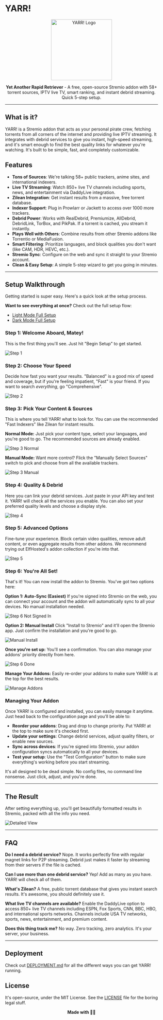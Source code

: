 # YARR! 

<div align="center">
  <img src="https://spooky.host/yarrwhite.png" alt="YARR! Logo" width="200"/>
</div>

<p align="center">
  <strong>Yet Another Rapid Retriever</strong> - A free, open-source Stremio addon with 58+ torrent sources, IPTV live TV, smart ranking, and instant debrid streaming. Quick 5-step setup.
</p>

---

## What is it?

YARR! is a Stremio addon that acts as your personal pirate crew, fetching torrents from all corners of the internet and providing live IPTV streaming. It integrates with debrid services to give you instant, high-speed streaming, and it's smart enough to find the best quality links for whatever you're watching. It's built to be simple, fast, and completely customizable.

## Features

- **Tons of Sources**: We're talking 58+ public trackers, anime sites, and international indexers.
- **Live TV Streaming**: Watch 850+ live TV channels including sports, news, and entertainment via DaddyLive integration.
- **Zilean Integration**: Get instant results from a massive, free torrent database.
- **Indexer Support**: Plug in Prowlarr or Jackett to access over 1000 more trackers.
- **Debrid Power**: Works with RealDebrid, Premiumize, AllDebrid, DebridLink, TorBox, and PikPak. If a torrent is cached, you stream it instantly.
- **Plays Well with Others**: Combine results from other Stremio addons like Torrentio or MediaFusion.
- **Smart Filtering**: Prioritize languages, and block qualities you don't want (like CAM, HDR, HEVC, etc.).
- **Stremio Sync**: Configure on the web and sync it straight to your Stremio account.
- **Clean & Easy Setup**: A simple 5-step wizard to get you going in minutes.

---

## Setup Walkthrough

Getting started is super easy. Here's a quick look at the setup process.

**Want to see everything at once?** Check out the full setup flow:
- [Light Mode Full Setup](https://spooky.host/yarr/whiteversionfull.png)
- [Dark Mode Full Setup](https://spooky.host/yarr/darkversionfull.png)

### Step 1: Welcome Aboard, Matey!

This is the first thing you'll see. Just hit "Begin Setup" to get started.

![Step 1](https://spooky.host/yarr/1.png)

### Step 2: Choose Your Speed

Decide how fast you want your results. "Balanced" is a good mix of speed and coverage, but if you're feeling impatient, "Fast" is your friend. If you want to search *everything*, go "Comprehensive".

![Step 2](https://spooky.host/yarr/2.png)

### Step 3: Pick Your Content & Sources

This is where you tell YARR! what to look for. You can use the recommended "Fast Indexers" like Zilean for instant results.

**Normal Mode:**
Just pick your content type, select your languages, and you're good to go. The recommended sources are already enabled.

![Step 3 Normal](https://spooky.host/yarr/3normal.png)

**Manual Mode:**
Want more control? Flick the "Manually Select Sources" switch to pick and choose from all the available trackers.

![Step 3 Manual](https://spooky.host/yarr/3manual.png)

### Step 4: Quality & Debrid

Here you can link your debrid services. Just paste in your API key and test it. YARR! will check all the services you enable. You can also set your preferred quality levels and choose a display style.

![Step 4](https://spooky.host/yarr/4.png)

### Step 5: Advanced Options

Fine-tune your experience. Block certain video qualities, remove adult content, or even aggregate results from other addons. We recommend trying out ElfHosted's addon collection if you're into that.

![Step 5](https://spooky.host/yarr/5.png)

### Step 6: You're All Set!

That's it! You can now install the addon to Stremio. You've got two options here:

**Option 1: Auto-Sync (Easiest)**
If you're signed into Stremio on the web, you can connect your account and the addon will automatically sync to all your devices. No manual installation needed.

![Step 6 Not Signed In](https://spooky.host/yarr/6notsignedin.png)

**Option 2: Manual Install**
Click "Install to Stremio" and it'll open the Stremio app. Just confirm the installation and you're good to go.

![Manual Install](https://spooky.host/yarr/install.png)

**Once you're set up:**
You'll see a confirmation. You can also manage your addons' priority directly from here.

![Step 6 Done](https://spooky.host/yarr/6.png)

**Manage Your Addons:**
Easily re-order your addons to make sure YARR! is at the top for the best results.

![Manage Addons](https://spooky.host/yarr/6manage.png)

### Managing Your Addon

Once YARR! is configured and installed, you can easily manage it anytime. Just head back to the configuration page and you'll be able to:

- **Reorder your addons**: Drag and drop to change priority. Put YARR! at the top to make sure it's checked first.
- **Update your settings**: Change debrid services, adjust quality filters, or enable new sources.
- **Sync across devices**: If you're signed into Stremio, your addon configuration syncs automatically to all your devices.
- **Test your setup**: Use the "Test Configuration" button to make sure everything's working before you start streaming.

It's all designed to be dead simple. No config files, no command line nonsense. Just click, adjust, and you're done.

---

## The Result

After setting everything up, you'll get beautifully formatted results in Stremio, packed with all the info you need.

![Detailed View](https://spooky.host/yarr/detailed.png)

---

## FAQ

**Do I need a debrid service?**
Nope. It works perfectly fine with regular magnet links for P2P streaming. Debrid just makes it faster by streaming from their servers if the file is cached.

**Can I use more than one debrid service?**
Yep! Add as many as you have. YARR! will check all of them.

**What's Zilean?**
A free, public torrent database that gives you instant search results. It's awesome, you should definitely use it.

**What live TV channels are available?**
Enable the DaddyLive option to access 850+ live TV channels including ESPN, Fox Sports, CNN, BBC, HBO, and international sports networks. Channels include USA TV networks, sports, news, entertainment, and premium content.

**Does this thing track me?**
No way. Zero tracking, zero analytics. It's your server, your business.

---

## Deployment

Check out [DEPLOYMENT.md](DEPLOYMENT.md) for all the different ways you can get YARR! running.

## License

It's open-source, under the MIT License. See the [LICENSE](LICENSE) file for the boring legal stuff.

<div align="center">
  <strong>Made with 🏴‍☠️</strong>
</div>

